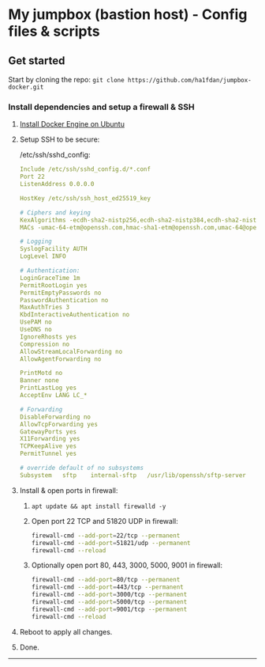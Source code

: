 # My jumpbox (bastion host) - Config files & scripts

## Get started
Start by cloning the repo: `git clone https://github.com/ha1fdan/jumpbox-docker.git`

### Install dependencies and setup a firewall & SSH

1. [Install Docker Engine on Ubuntu](https://docs.docker.com/engine/install/ubuntu/)
2. Setup SSH to be secure:

    /etc/ssh/sshd_config:
    ```yaml
    Include /etc/ssh/sshd_config.d/*.conf
    Port 22
    ListenAddress 0.0.0.0

    HostKey /etc/ssh/ssh_host_ed25519_key

    # Ciphers and keying
    KexAlgorithms -ecdh-sha2-nistp256,ecdh-sha2-nistp384,ecdh-sha2-nistp521,diffie-hellman-group14-sha256
    MACs -umac-64-etm@openssh.com,hmac-sha1-etm@openssh.com,umac-64@openssh.com,hmac-sha2-256,hmac-sha2-512,hmac-sha1,umac-128@openssh.com,umac-128-etm@openssh.com

    # Logging
    SyslogFacility AUTH
    LogLevel INFO

    # Authentication:
    LoginGraceTime 1m
    PermitRootLogin yes
    PermitEmptyPasswords no
    PasswordAuthentication no
    MaxAuthTries 3
    KbdInteractiveAuthentication no
    UsePAM no
    UseDNS no
    IgnoreRhosts yes
    Compression no 
    AllowStreamLocalForwarding no
    AllowAgentForwarding no

    PrintMotd no
    Banner none
    PrintLastLog yes
    AcceptEnv LANG LC_*

    # Forwarding
    DisableForwarding no
    AllowTcpForwarding yes
    GatewayPorts yes
    X11Forwarding yes
    TCPKeepAlive yes
    PermitTunnel yes

    # override default of no subsystems
    Subsystem	sftp    internal-sftp	/usr/lib/openssh/sftp-server
    ```

3. Install & open ports in firewall:

    1. `apt update && apt install firewalld -y`
    2. Open port 22 TCP and 51820 UDP in firewall:

        ```bash
        firewall-cmd --add-port=22/tcp --permanent
        firewall-cmd --add-port=51821/udp --permanent
        firewall-cmd --reload
        ```
    3. Optionally open port 80, 443, 3000, 5000, 9001 in firewall:

        ```bash
        firewall-cmd --add-port=80/tcp --permanent
        firewall-cmd --add-port=443/tcp --permanent
        firewall-cmd --add-port=3000/tcp --permanent
        firewall-cmd --add-port=5000/tcp --permanent
        firewall-cmd --add-port=9001/tcp --permanent
        firewall-cmd --reload
        ```
4. Reboot to apply all changes.

5. Done.

---